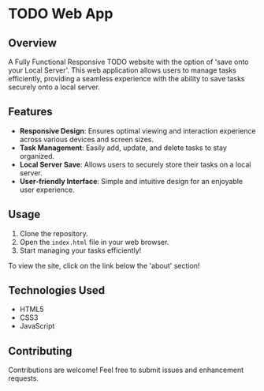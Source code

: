 # TODO Web App

## Overview
A Fully Functional Responsive TODO website with the option of 'save onto your Local Server'. This web application allows users to manage tasks efficiently, providing a seamless experience with the ability to save tasks securely onto a local server.

## Features
- **Responsive Design**: Ensures optimal viewing and interaction experience across various devices and screen sizes.
- **Task Management**: Easily add, update, and delete tasks to stay organized.
- **Local Server Save**: Allows users to securely store their tasks on a local server.
- **User-friendly Interface**: Simple and intuitive design for an enjoyable user experience.

## Usage
1. Clone the repository.
2. Open the `index.html` file in your web browser.
3. Start managing your tasks efficiently!

To view the site, click on the link below the 'about' section!

## Technologies Used
- HTML5
- CSS3
- JavaScript

## Contributing
Contributions are welcome! Feel free to submit issues and enhancement requests.

